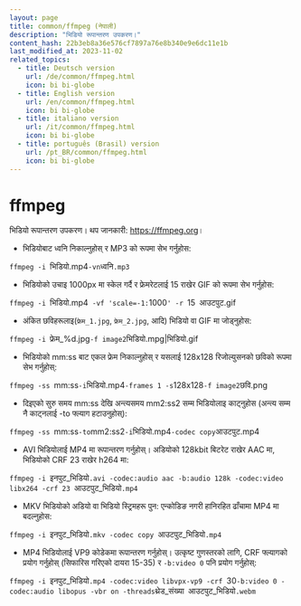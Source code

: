 ```yaml
---
layout: page
title: common/ffmpeg (नेपाली)
description: "भिडियो रूपान्तरण उपकरण।"
content_hash: 22b3eb8a36e576cf7897a76e8b340e9e6dc11e1b
last_modified_at: 2023-11-02
related_topics:
  - title: Deutsch version
    url: /de/common/ffmpeg.html
    icon: bi bi-globe
  - title: English version
    url: /en/common/ffmpeg.html
    icon: bi bi-globe
  - title: italiano version
    url: /it/common/ffmpeg.html
    icon: bi bi-globe
  - title: português (Brasil) version
    url: /pt_BR/common/ffmpeg.html
    icon: bi bi-globe
---
```

# ffmpeg

भिडियो रूपान्तरण उपकरण।
थप जानकारी: <https://ffmpeg.org>।

- भिडियोबाट ध्वनि निकाल्नुहोस् र MP3 को रूपमा सेभ गर्नुहोस:

`ffmpeg -i `<span class="tldr-var badge badge-pill bg-dark-lm bg-white-dm text-white-lm text-dark-dm font-weight-bold">भिडियो.mp4</span>` -vn `<span class="tldr-var badge badge-pill bg-dark-lm bg-white-dm text-white-lm text-dark-dm font-weight-bold">ध्वनि</span>`.mp3`

- भिडियोको उचाइ 1000px मा स्केल गर्दै र फ्रेमरेटलाई 15 राखेर GIF को रूपमा सेभ गर्नुहोस:

`ffmpeg -i `<span class="tldr-var badge badge-pill bg-dark-lm bg-white-dm text-white-lm text-dark-dm font-weight-bold">भिडियो.mp4</span>` -vf 'scale=-1:`<span class="tldr-var badge badge-pill bg-dark-lm bg-white-dm text-white-lm text-dark-dm font-weight-bold">1000</span>`' -r `<span class="tldr-var badge badge-pill bg-dark-lm bg-white-dm text-white-lm text-dark-dm font-weight-bold">15</span>` `<span class="tldr-var badge badge-pill bg-dark-lm bg-white-dm text-white-lm text-dark-dm font-weight-bold">आउटपुट.gif</span>

- अंकित छविहरूलाइ(`फ्रेम_1.jpg`, `फ्रेम_2.jpg`, आदि) भिडियो वा GIF मा जोड्नुहोस:

`ffmpeg -i `<span class="tldr-var badge badge-pill bg-dark-lm bg-white-dm text-white-lm text-dark-dm font-weight-bold">फ्रेम_%d.jpg</span>` -f image2 `<span class="tldr-var badge badge-pill bg-dark-lm bg-white-dm text-white-lm text-dark-dm font-weight-bold">भिडियो.mpg|भिडियो.gif</span>

- भिडियोको mm:ss बाट एकल फ्रेम निकाल्नुहोस् र यसलाई 128x128 रिजोल्युसनको छविको रूपमा सेभ गर्नुहोस्:

`ffmpeg -ss `<span class="tldr-var badge badge-pill bg-dark-lm bg-white-dm text-white-lm text-dark-dm font-weight-bold">mm:ss</span>` -i `<span class="tldr-var badge badge-pill bg-dark-lm bg-white-dm text-white-lm text-dark-dm font-weight-bold">भिडियो.mp4</span>` -frames 1 -s `<span class="tldr-var badge badge-pill bg-dark-lm bg-white-dm text-white-lm text-dark-dm font-weight-bold">128x128</span>` -f image2 `<span class="tldr-var badge badge-pill bg-dark-lm bg-white-dm text-white-lm text-dark-dm font-weight-bold">छवि.png</span>

- दिइएको सुरु समय mm:ss देखि अन्त्यसमय mm2:ss2 सम्म भिडियोलाइ काट्नुहोस (अन्त्य सम्म नै काट्नलाई -to फ्ल्याग हटाउनुहोस्):

`ffmpeg -ss `<span class="tldr-var badge badge-pill bg-dark-lm bg-white-dm text-white-lm text-dark-dm font-weight-bold">mm:ss</span>` -to `<span class="tldr-var badge badge-pill bg-dark-lm bg-white-dm text-white-lm text-dark-dm font-weight-bold">mm2:ss2</span>` -i `<span class="tldr-var badge badge-pill bg-dark-lm bg-white-dm text-white-lm text-dark-dm font-weight-bold">भिडियो.mp4</span>` -codec copy `<span class="tldr-var badge badge-pill bg-dark-lm bg-white-dm text-white-lm text-dark-dm font-weight-bold">आउटपुट.mp4</span>

- AVI भिडियोलाई MP4 मा रूपान्तरण गर्नुहोस्। अडियोको 128kbit बिटरेट राखेर AAC मा, भिडियोको CRF 23 राखेर h264 मा:

`ffmpeg -i `<span class="tldr-var badge badge-pill bg-dark-lm bg-white-dm text-white-lm text-dark-dm font-weight-bold">इनपुट_भिडियो</span>`.avi -codec:audio aac -b:audio 128k -codec:video libx264 -crf 23 `<span class="tldr-var badge badge-pill bg-dark-lm bg-white-dm text-white-lm text-dark-dm font-weight-bold">आउटपुट_भिडियो</span>`.mp4`

- MKV भिडियोको अडियो वा भिडियो स्ट्रिमहरू पुन: एन्कोडिङ नगरी हानिरहित ढाँचामा MP4 मा बदल्नुहोस:

`ffmpeg -i `<span class="tldr-var badge badge-pill bg-dark-lm bg-white-dm text-white-lm text-dark-dm font-weight-bold">इनपुट_भिडियो</span>`.mkv -codec copy `<span class="tldr-var badge badge-pill bg-dark-lm bg-white-dm text-white-lm text-dark-dm font-weight-bold">आउटपुट_भिडियो</span>`.mp4`

- MP4 भिडियोलाई VP9 कोडेकमा रूपान्तरण गर्नुहोस्। उत्कृष्ट गुणस्तरको लागि, CRF फ्ल्यागको प्रयोग गर्नुहोस् (सिफारिस गरिएको दायरा 15-35) र `-b:video 0` पनि प्रयोग गर्नुहोस्:

`ffmpeg -i `<span class="tldr-var badge badge-pill bg-dark-lm bg-white-dm text-white-lm text-dark-dm font-weight-bold">इनपुट_भिडियो</span>`.mp4 -codec:video libvpx-vp9 -crf `<span class="tldr-var badge badge-pill bg-dark-lm bg-white-dm text-white-lm text-dark-dm font-weight-bold">30</span>` -b:video 0 -codec:audio libopus -vbr on -threads `<span class="tldr-var badge badge-pill bg-dark-lm bg-white-dm text-white-lm text-dark-dm font-weight-bold">थ्रेड_संख्या</span>` `<span class="tldr-var badge badge-pill bg-dark-lm bg-white-dm text-white-lm text-dark-dm font-weight-bold">आउटपुट_भिडियो</span>`.webm`
